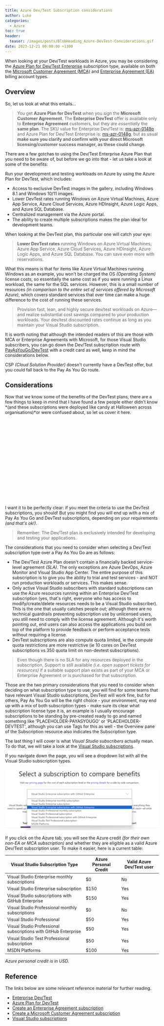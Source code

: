 ```yaml
---
title: Azure Dev/Test Subscription considerations
author: Luke
categories:
  - Azure
toc: true
header:
  teaser: /images/posts/BlobHeading_Azure-DevTest-Considerations.gif
date: 2023-12-21 00:00:00 +1300
---
```


When looking at your Dev/Test workloads in Azure, you may be considering the [Azure Plan for Dev/Test Enterprise](https://azure.microsoft.com/en-us/pricing/offers/ms-azr-0148p?WT.mc_id=AZ-MVP-5004796) subscription type, available on both the [Microsoft Customer Agreement (MCA)](https://learn.microsoft.com/azure/cost-management-billing/understand/mca-overview?WT.mc_id=AZ-MVP-5004796) and [Enterprise Agreement (EA)](https://www.microsoft.com/en-us/licensing/licensing-programs/enterprise?WT.mc_id=AZ-MVP-5004796) billing account types.

## Overview

So, let us look at what this entails...

> You get **Azure Plan for DevTest** when you sign the **Microsoft Customer Agreement**. The **Enterprise DevTest** offer is available only to **Enterprise Agreement** customers, but they are *essentially* the **same plan**. The SKU value for Enterprise Dev/Test is: [ms-azr-0148p](https://azure.microsoft.com/en-in/pricing/offers/ms-azr-0148p?WT.mc_id=AZ-MVP-5004796) and Azure Plan for Dev/Test Enterprise is: [ms-azr-0148g](https://azure.microsoft.com/pricing/offers/ms-azr-0148g?WT.mc_id=AZ-MVP-5004796), but as usual **make sure you clarify and confirm with your direct Microsoft licensing/customer success manager, as these could change**.

There are a few gotchas to using the Dev/Test Enterprise Azure Plan that you need to be aware of, but before we go into that - let us take a look at some of the benefits:

Run your development and testing workloads on Azure by using the Azure Plan for DevTest, which includes:

* Access to exclusive DevTest images in the gallery, including Windows 8.1 and Windows 10/11 images.
* Lower DevTest rates running Windows on Azure Virtual Machines, Azure App Service, Azure Cloud Services, Azure HDInsight, Azure Logic Apps, and Azure SQL Database.
* Centralized management via the Azure portal.
* The ability to create multiple subscriptions makes the plan ideal for development teams.

When looking at the DevTest plan, this particular one will catch your eye:

> **Lower DevTest rates** running Windows on Azure Virtual Machines, Azure App Service, Azure Cloud Services, Azure HDInsight, Azure Logic Apps, and Azure SQL Database. You can save even more with reservations.

What this means is that for items like Azure Virtual Machines running Windows as an example, you won't be charged the OS *(Operating System)* license costs, so essentially the same cost as if you were running a Linux workload, the same for the SQL services. However, this is a small number of resources *(in comparison to the entire set of services offered by Microsoft Azure)*, which covers standard services that over time can make a huge difference to the cost of running these services.

> Provision fast, lean, and highly secure dev/test workloads on Azure—and realize substantial cost savings compared to your production workloads. Your dev/test discounted rates continue as long as you maintain your Visual Studio subscription.

It is worth noting that although the intended readers of this are those with MCA or Enterprise Agreements with Microsoft, for those Visual Studio subscribers, you can go down the Dev/Test subscription route with [PayAsYouGo/DevTest](https://azure.microsoft.com/en-gb/pricing/offers/ms-azr-0023p/?WT.mc_id=AZ-MVP-5004796) with a credit card as well, keep in mind the considerations below.

CSP *(Cloud Solution Provider)* doesn't currently have a DevTest offer, but you could fall back to the Pay As You Go route.

## Considerations

Now that we know some of the benefits of the DevTest plans, there are a few things to keep in mind that I have found a few people either didn't know *(and these subscriptions were deployed like candy at Halloween across organisations)*or were confused about, so let us cover it here.

![VisualStudio Subscription Types](/images/posts/BlobHeading_Azure-DevTest-Considerations.gif)

I want it to be perfectly clear: if you meet the criteria to use the DevTest subscriptions, you should! But you might find you will end up with a mix of Pay As You Go and DevTest subscriptions, depending on your requirements *(and that's ok!)*.

> Remember: The Dev/Test plan is exclusively intended for developing and testing your applications.

The considerations that you need to consider when selecting a Dev/Test subscription type over a Pay As You Go are as follows:

* The Dev/Test Azure Plan doesn't contain a financially backed service-level agreement *(SLA)*. The only exceptions are Azure DevOps, Azure Monitor and Visual Studio App Center. The entire purpose of this subscription is to give you the ability to trial and test services - and NOT run production workloads or services. This makes sense.
* Only active Visual Studio subscribers with standard subscriptions can use the Azure resources running within an Enterprise Dev/Test subscription (yes, that's right, everyone who has access to modify/create/delete resources needs to be a Visual Studio subscriber). This is the one that usually catches people out; although there are no technical guardrails preventing subscription use by unlicensed users, you still need to comply with the license agreement. Although it's worth pointing out, end users can also access the applications you build on top of the platform to provide feedback or perform acceptance tests without requiring a license.
* DevTest subscriptions are also compute quota limited, ie the compute quota restrictions are more restrictive (ie 10 cores on DevTest subscriptions vs 350 quota limit on non-devtest subscriptions).

> Even though there is no SLA for any resources deployed in the subscription, Support is still available *(i.e. open support tickets for resources)* if a suitable support plan exists as part of your MCA or Enterprise Agreement or is purchased for that subscription.

Those are the two primary considerations that you need to consider when deciding on what subscription type to use; you will find for some teams that have relevant Visual Studio subscriptions, DevTest will work fine, but for others, Pay As You Go will be the right choice - your environment, may end up with a mix of both subscription types - make sure its clear what subscription license type it is, an example is I usually encourage subscriptions to be standing by pre-created ready to go and named something like 'PLACEHOLDER-PAYASYOUGO' or 'PLACEHOLDER-DEVTEST', although you can use Tags for this as well - the Overview pane of the Subscription resource also indicates the Subscription type.

The last thing I will cover is what *Visual Studio subscribers* actually mean. To do that, we will take a look at the [Visual Studio subscriptions](https://visualstudio.microsoft.com/subscriptions?WT.mc_id=AZ-MVP-5004796).

If you navigate down the page, you will see a dropdown list with all the Visual Studio subscription types.

![VisualStudio Subscription Types](/images/posts/VisualStudio_Subscription-Types.png)

If you click on the Azure tab, you will see the Azure credit *(for their own non-EA or MCA subscription)* and whether they are eligible as a valid Azure Dev/Test subscription user. To make it easier, here is a current table:

| **Visual Studio Subscription Type**                             | **Azure Personal Credit** | **Valid Azure Dev/Test user** |
|-----------------------------------------------------------------|---------------------------|-------------------------------|
| Visual Studio Enterprise monthly subscriptions                  | $0                        | No                            |
| Visual Studio Enterprise subscription                           | $150                      | Yes                           |
| Visual Studio subscriptions with GitHub Enterprise              | $150                      | Yes                           |
| Visual Studio Professional monthly subscriptions                | $0                        | No                            |
|  Visual Studio Professional                                     | $50                       | Yes                           |
| Visual Studio Professional subscriptions with GitHub Enterprise | $50                       | Yes                           |
| Visual Studio Test Professional subscription                    | $50                       | Yes                           |
| MSDN Platforms                                                  | $100                      | Yes                           |

*Azure personal credit is in USD.*

## Reference

The links below are some relevant reference material for further reading.

* [Enterprise Dev/Test](https://azure.microsoft.com/en-us/pricing/offers/ms-azr-0148p?WT.mc_id=AZ-MVP-5004796)
* [Azure Plan for DevTest](https://azure.microsoft.com/pricing/offers/ms-azr-0148g?WT.mc_id=AZ-MVP-5004796)
* [Create an Enterprise Agreement subscription](https://learn.microsoft.com/azure/cost-management-billing/manage/create-enterprise-subscription?WT.mc_id=AZ-MVP-5004796)
* [Create a Microsoft Customer Agreement subscription](https://learn.microsoft.com/en-us/azure/cost-management-billing/manage/create-subscription?WT.mc_id=AZ-MVP-5004796)
* [Visual Studio subscriptions](https://visualstudio.microsoft.com/subscriptions?WT.mc_id=AZ-MVP-5004796)
